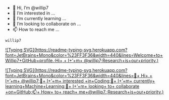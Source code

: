 - 👋 Hi, I’m @willip7
- 👀 I’m interested in ...
- 🌱 I’m currently learning ...
- 💞️ I’m looking to collaborate on ...
- 📫 How to reach me ...


```red
willip7
```

[![Typing SVG](https://readme-typing-svg.herokuapp.com?font=JetBrains+Mono&color=%23FF3F36&width=440&lines=Welcome+to+Willip7+GitHub+profile.;Hi+,+ I+’+m+ @willip7;Research+is+our+priority.)](https://git.io/typing-svg)


<!---
willip7/willip7 is a ✨ special ✨ repository because its `README.md` (this file) appears on your GitHub profile.
You can click the Preview link to take a look at your changes.
--->

<!---
👋+ Hi+,+ I+’+m+ @willip7
👀+ I+’+m+ interested +in+Coding
🌱+ I+’+m+ currently+ learning+Machine+Learning
💞️+ I+’+m+ looking+ to+ collaborate +on+GitHub
📫+ How+ to+ reach+ me+@willip7.

👋+ Hi+,+ I+’+m+ @willip7;👀+ I+’+m+ interested +in+Coding;🌱+ I+’+m+ currently+ learning+Machine+Learning;💞️+ I+’+m+ looking+ to+ collaborate +on+GitHub;📫+ How+ to+ reach+ me+@willip7.;Research+is+our+priority.

--->

[![Typing SVG](https://readme-typing-svg.herokuapp.com?font=JetBrains+Mono&color=%23FF3F36&width=440&lines=👋+ Hi+,+ I+’+m+ @willip7;👀+ I+’+m+ interested +in+Coding;🌱+ I+’+m+ currently+ learning+Machine+Learning;💞️+ I+’+m+ looking+ to+ collaborate +on+GitHub;📫+ How+ to+ reach+ me+@willip7.;Research+is+our+priority.)](https://git.io/typing-svg)

